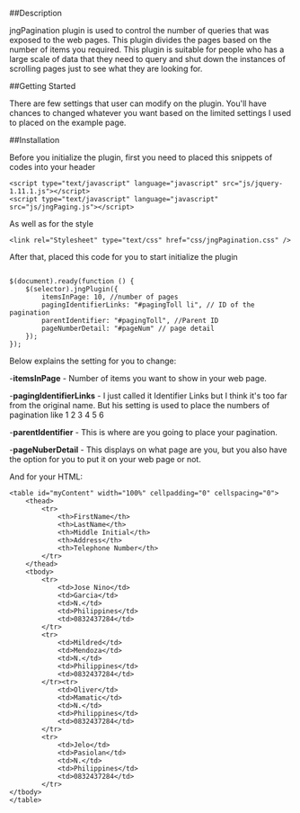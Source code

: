 ##Description

jngPagination plugin is used to control the number of queries that was exposed to the web pages. This plugin divides the pages based on the number of items you required. This plugin is suitable for people who has a large scale of data that they need to query and shut down the instances of scrolling pages just to see what they are looking for. 

##Getting Started

There are few settings that user can modify on the plugin. You'll have chances to changed whatever you want based on the limited settings I used to placed on the example page. 

##Installation

Before you initialize the plugin, first you need to placed this snippets of codes into your header

```
<script type="text/javascript" language="javascript" src="js/jquery-1.11.1.js"></script>
<script type="text/javascript" language="javascript" src="js/jngPaging.js"></script>
```

As well as for the style

```
<link rel="Stylesheet" type="text/css" href="css/jngPagination.css" />
```

After that, placed this code for you to start initialize the plugin

```

$(document).ready(function () {
    $(selector).jngPlugin({
        itemsInPage: 10, //number of pages
        pagingIdentifierLinks: "#pagingToll li", // ID of the pagination
        parentIdentifier: "#pagingToll", //Parent ID
        pageNumberDetail: "#pageNum" // page detail
    });
});

```

Below explains the setting for you to change:

-**itemsInPage** - Number of items you want to show in your web page.

-**pagingIdentifierLinks** - I just called it Identifier Links but I think it's too far from the original name. But his setting is used to place the numbers of pagination like 1 2 3 4 5 6 

-**parentIdentifier** - This is where are you going to place your pagination.

-**pageNuberDetail** - This displays on what page are you, but you also have the option for you to put it on your web page or not. 

And for your HTML:

```
<table id="myContent" width="100%" cellpadding="0" cellspacing="0">
    <thead>
        <tr>
            <th>FirstName</th>
            <th>LastName</th>
            <th>Middle Initial</th>
            <th>Address</th>
            <th>Telephone Number</th>
        </tr>
    </thead>
    <tbody>
        <tr>
            <td>Jose Nino</td>
            <td>Garcia</td>
            <td>N.</td>
            <td>Philippines</td>
            <td>0832437284</td>
        </tr>
        <tr>
            <td>Mildred</td>
            <td>Mendoza</td>
            <td>N.</td>
            <td>Philippines</td>
            <td>0832437284</td>
        </tr><tr>
            <td>Oliver</td>
            <td>Mamatic</td>
            <td>N.</td>
            <td>Philippines</td>
            <td>0832437284</td>
        </tr>
        <tr>
            <td>Jelo</td>
            <td>Pasiolan</td>
            <td>N.</td>
            <td>Philippines</td>
            <td>0832437284</td>
        </tr>
</tbody>
</table>
```

